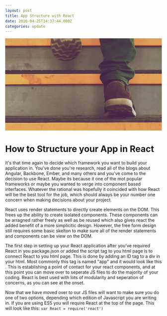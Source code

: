```yaml
---
layout: post
title: App Structure with React
date: 2016-04-25T14:37:44.000Z
categories: update
---
```

<img src='/images/fulls/04.jpg' class='fit image'>
<h1>How to Structure your App in React</h1>

<p>It's that time again to decide which framework you want to build your application in. You've done you're research, read all of the blogs about Angular, Backbone, Ember, and many others and you've come to the decision to use React. Maybe its because it one of the mot popular frameworks or maybe you wanted to verge into component based interfaces. Whatever the rational was hopefully it coincided with how React will be the best tool for the job, which should always be your number one concern when making decisions about your project.</p>

<p>React uses render statements to directly create elements on the DOM. This frees up the ability to create isolated components. These components can be arragned rather freely as well as be reused which also gives react the added benefit of a more simplicitic design. However, the free form design still requires some basic skelton to make sure all of the render statements and components can be view on the DOM.</p>

<p>The first step in setting up your React application after you've required React in you package.json or added the script tag to you html page is to connect React to you html page. This is done by adding an ID tag to a div in your html. Most commonly this tag is named "app" and it would look like this <code></div id='app'></code>. This is establishing a point of contact for your react components, and at this point you can move over to seperate JS files to do the majority of your coding. React is best used with lots of modularity and seperation of concerns, as you can see at the onset.</p>

<p>Now that we have moved over to our JS files will want to make sure you do one of two options, depending which edition of Javascript you are writing in. If you are using ES5 you will require React at the top of the page. This will look like this: <code>var React = require('react')</code></p>